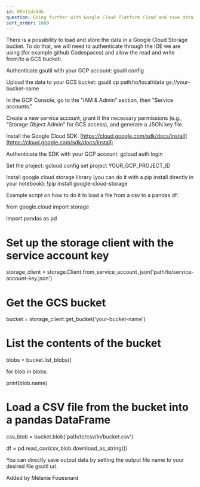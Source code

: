 ```yaml
---
id: 00b11da94b
question: Going further with Google Cloud Platform (load and save data to GCS)
sort_order: 1660
---
```


There is a possibility to load and store the data in a Google Cloud Storage bucket. To do that, we will need to authenticate through the IDE we are using (for example github Codespaces) and allow the read and write from/to a GCS bucket:

Authenticate gsutil with your GCP account: gsutil config

Upload the data to your GCS bucket: gsutil cp path/to/local/data gs://your-bucket-name

In the GCP Console, go to the "IAM & Admin" section, then "Service accounts."

Create a new service account, grant it the necessary permissions (e.g., "Storage Object Admin" for GCS access), and generate a JSON key file.

Install the Google Cloud SDK: [https://cloud.google.com/sdk/docs/install](https://cloud.google.com/sdk/docs/install)

Authenticate the SDK with your GCP account: gcloud auth login

Set the project: gcloud config set project YOUR_GCP_PROJECT_ID

Install google cloud storage library (you can do it with a pip install directly in your notebook): !pip install google-cloud-storage

Example script on how to do it to load a file from a csv to a pandas df:

from google.cloud import storage

import pandas as pd

# Set up the storage client with the service account key

storage_client = storage.Client.from_service_account_json('path/to/service-account-key.json')

# Get the GCS bucket

bucket = storage_client.get_bucket('your-bucket-name')

# List the contents of the bucket

blobs = bucket.list_blobs()

for blob in blobs:

print(blob.name)

# Load a CSV file from the bucket into a pandas DataFrame

csv_blob = bucket.blob('path/to/csv/in/bucket.csv')

df = pd.read_csv(csv_blob.download_as_string())

You can directly save output data by setting the output file name to your desired file gsutil uri.

Added by Mélanie Fouesnard

